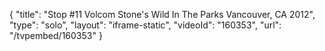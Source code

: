 {
    "title": "Stop #11 Volcom Stone's Wild In The Parks Vancouver, CA 2012",
    "type": "solo",
    "layout": "iframe-static",
    "videoId": "160353",
    "url": "\/tvpembed\/160353"
}